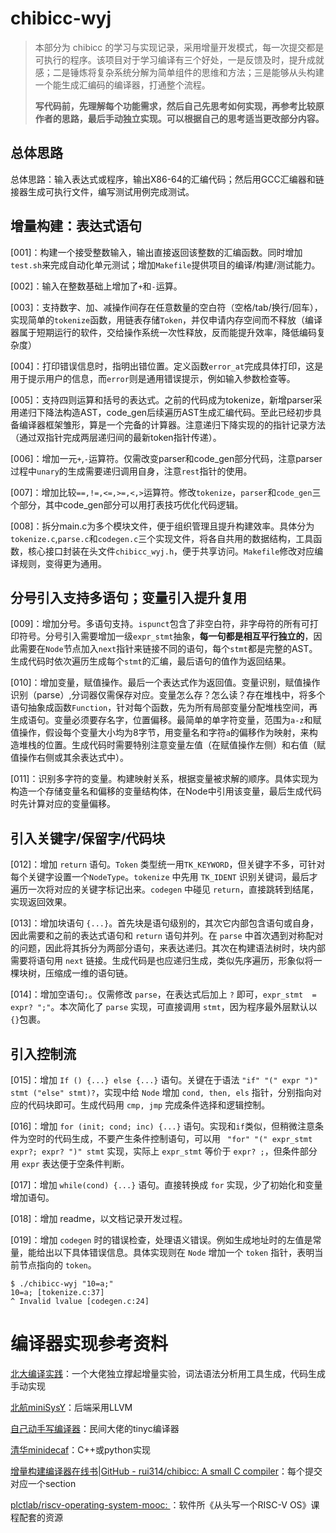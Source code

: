 # chibicc-wyj

> 本部分为 chibicc 的学习与实现记录，采用增量开发模式，每一次提交都是可执行的程序。该项目对于学习编译有三个好处，一是反馈及时，提升成就感；二是锤炼将复杂系统分解为简单组件的思维和方法；三是能够从头构建一个能生成汇编码的编译器，打通整个流程。
> 
> **写代码前，先理解每个功能需求，然后自己先思考如何实现，再参考比较原作者的思路，最后手动独立实现。可以根据自己的思考适当更改部分内容。**

## 总体思路

总体思路：输入表达式或程序，输出X86-64的汇编代码；然后用GCC汇编器和链接器生成可执行文件，编写测试用例完成测试。

## 增量构建：表达式语句

[001]：构建一个接受整数输入，输出直接返回该整数的汇编函数。同时增加`test.sh`来完成自动化单元测试；增加`Makefile`提供项目的编译/构建/测试能力。

[002]：输入在整数基础上增加了`+`和`-`运算。

[003]：支持数字、加、减操作间存在任意数量的空白符（空格/tab/换行/回车），实现简单的`tokenize`函数，用链表存储`Token`，并仅申请内存空间而不释放（编译器属于短期运行的软件，交给操作系统一次性释放，反而能提升效率，降低编码复杂度）

[004]：打印错误信息时，指明出错位置。定义函数`error_at`完成具体打印，这是用于提示用户的信息，而`error`则是通用错误提示，例如输入参数检查等。

[005]：支持四则运算和括号的表达式。之前的代码成为tokenize，新增parser采用递归下降法构造AST，code_gen后续遍历AST生成汇编代码。至此已经初步具备编译器框架雏形，算是一个完备的计算器。注意递归下降实现的的指针记录方法（通过双指针完成两层递归间的最新token指针传递）。

[006]：增加一元`+`,`-`运算符。仅需改变parser和code_gen部分代码，注意parser过程中`unary`的生成需要递归调用自身，注意`rest`指针的使用。

[007]：增加比较`==,!=,<=,>=,<,>`运算符。修改`tokenize`，`parser`和`code_gen`三个部分，其中code_gen部分可以用打表技巧优化代码逻辑。

[008]：拆分main.c为多个模块文件，便于组织管理且提升构建效率。具体分为`tokenize.c`,`parse.c`和`codegen.c`三个实现文件，将各自共用的数据结构，工具函数，核心接口封装在头文件`chibicc_wyj.h`，便于共享访问。`Makefile`修改对应编译规则，变得更为通用。

## 分号引入支持多语句；变量引入提升复用

[009]：增加分号。多语句支持。`ispunct`包含了非空白符，非字母符的所有可打印符号。分号引入需要增加一级`expr_stmt`抽象，**每一句都是相互平行独立的**，因此需要在`Node`节点加入`next`指针来链接不同的语句，每个`stmt`都是完整的AST。生成代码时依次遍历生成每个`stmt`的汇编，最后语句的值作为返回结果。

[010]：增加变量，赋值操作。最后一个表达式作为返回值。变量识别，赋值操作识别（parse）,分词器仅需保存对应。变量怎么存？怎么读？存在堆栈中，将多个语句抽象成函数`Function`，针对每个函数，先为所有局部变量分配堆栈空间，再生成语句。变量必须要存名字，位置偏移。最简单的单字符变量，范围为`a-z`和赋值操作，假设每个变量大小均为8字节，用变量名和字符`a`的偏移作为映射，来构造堆栈的位置。生成代码时需要特别注意变量左值（在赋值操作左侧）和右值（赋值操作右侧或其余表达式中）。

[011]：识别多字符的变量。构建映射关系，根据变量被求解的顺序。具体实现为构造一个存储变量名和偏移的变量结构体，在Node中引用该变量，最后生成代码时先计算对应的变量偏移。

## 引入关键字/保留字/代码块

[012]：增加 `return` 语句。`Token` 类型统一用`TK_KEYWORD`，但关键字不多，可针对每个关键字设置一个`NodeType`。`tokenize` 中先用 `TK_IDENT` 识别关键词，最后才遍历一次将对应的关键字标记出来。`codegen` 中碰见 `return`，直接跳转到结尾，实现返回效果。

[013]：增加块语句 `{...}`。首先块是语句级别的，其次它内部包含语句或自身，因此需要和之前的表达式语句和 `return` 语句并列。在 `parse` 中首次遇到对称配对的问题，因此将其拆分为两部分语句，来表达递归。其次在构建语法树时，块内部需要将语句用 `next` 链接。生成代码是也应递归生成，类似先序遍历，形象似将一棵块树，压缩成一维的语句链。

[014]：增加空语句`;`。仅需修改 `parse`，在表达式后加上 `?` 即可，`expr_stmt  = expr? ";"`。本次简化了 `parse` 实现，可直接调用 `stmt`，因为程序最外层默认以 `{}`包裹。

## 引入控制流

[015]：增加 `If () {...} else {...}` 语句。关键在于语法 `"if" "(" expr ")" stmt ("else" stmt)?`，实现中给 `Node` 增加 `cond, then, els` 指针，分别指向对应的代码块即可。生成代码用 `cmp, jmp` 完成条件选择和逻辑控制。

[016]：增加 `for (init; cond; inc) {...}` 语句。实现和`if`类似，但稍微注意条件为空时的代码生成，不要产生条件控制语句，可以用 ` "for" "(" expr_stmt expr?; expr? ")" stmt` 实现，实际上 `expr_stmt` 等价于 `expr? ;`，但条件部分用 `expr` 表达便于空条件判断。

[017]：增加 `while(cond) {...}` 语句。直接转换成 `for` 实现，少了初始化和变量增加语句。

[018]：增加 readme，以文档记录开发过程。

[019]：增加 `codegen` 时的错误检查，处理语义错误。例如生成地址时的左值是常量，能给出以下具体错误信息。具体实现则在 `Node` 增加一个 `token` 指针，表明当前节点指向的 `token`。

```shell
$ ./chibicc-wyj "10=a;"
10=a; [tokenize.c:37]
^ Invalid lvalue [codegen.c:24]
```

# 编译器实现参考资料

[北大编译实践](https://pku-minic.github.io/online-doc/#/)：一个大佬独立撑起增量实验，词法语法分析用工具生成，代码生成手动实现

[北航miniSysY](https://buaa-se-compiling.github.io/miniSysY-tutorial/)：后端采用LLVM

[自己动手写编译器](https://pandolia.net/tinyc/index.html)：民间大佬的tinyc编译器

[清华minidecaf](https://decaf-lang.github.io/minidecaf-tutorial/)：C++或python实现

[增量构建编译器在线书](https://www.sigbus.info/compilerbook)|[GitHub - rui314/chibicc: A small C compiler](https://github.com/rui314/chibicc)：每个提交对应一个section

[plctlab/riscv-operating-system-mooc: ](https://github.com/plctlab/riscv-operating-system-mooc)：软件所《从头写一个RISC-V OS》课程配套的资源